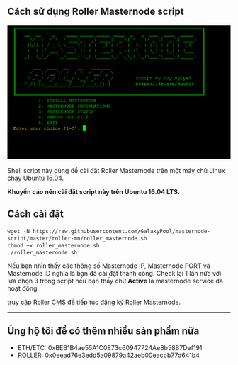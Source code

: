 ## Cách sử dụng Roller Masternode script

![banner](https://raw.githubusercontent.com/GalaxyPool/masternode-script/master/roller-mn/image/banner.png)

Shell script này dùng để cài đặt Roller Masternode trên một máy chủ Linux chạy Ubuntu 16.04.

**Khuyến cáo nên cài đặt script này trên Ubuntu 16.04 LTS.**

## Cách cài đặt

```
wget -N https://raw.githubusercontent.com/GalaxyPool/masternode-script/master/roller-mn/roller_masternode.sh
chmod +x roller_masternode.sh
./roller_masternode.sh
```
Nếu bạn nhìn thấy các thông số Masternode IP, Masternode PORT và Masternode ID nghĩa là bạn đã cài đặt thành công.
Check lại 1 lần nữa với lựa chọn 3 trong script nếu bạn thấy chữ **Active** là masternode service đã hoạt động.

truy cập [Roller CMS](http://wallet.roller.today) để tiếp tục đăng ký Roller Masternode.

----------------------------------------

## Ủng hộ tôi để có thêm nhiều sản phẩm nữa

  * ETH/ETC: 0xBEB1B4ae55A1C0873c60947724Ae8b58B7Def191
  * ROLLER: 0x0eead76e3edd5a09879a42aeb00eacbb77d641b4
